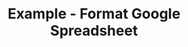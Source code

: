 ---
date:  ""
draft: false
title: "Example - Format Google Spreadsheet"
thumb:
    image: "cover.jpg"
    anima: ""
    video: ""
layout: ""
weight: 2
lister: 3
format:
    media: "embed"
    model: "google-sheet"
    datum: "https://docs.google.com/spreadsheets/d/e/2PACX-1vQ6qpCKQogtEHAOKM2tQnx228PUoLhP1MPwmao8kEEUZHLYM9cq-kQHnG-M6-z8SJ_QVXgT8U94qDG-/pubhtml?gid=0&single=true"
require:
    - prop: "linux"
      name: "linux"
      icon: ""
      desc: "Suspendisse condimentum ipsum vel mi luctus, nec ornare est porttitor."
metadata:
    index: false
    thumb: "cover.jpg"
    group: []
    author: ["Al Muhdil Karim"]
description: "Lorem ipsum dolor sit amet, consectetur adipiscing elit. Etiam aliquam libero et magna suscipit vestibulum. Suspendisse condimentum ipsum vel mi luctus, nec ornare est porttitor."
---